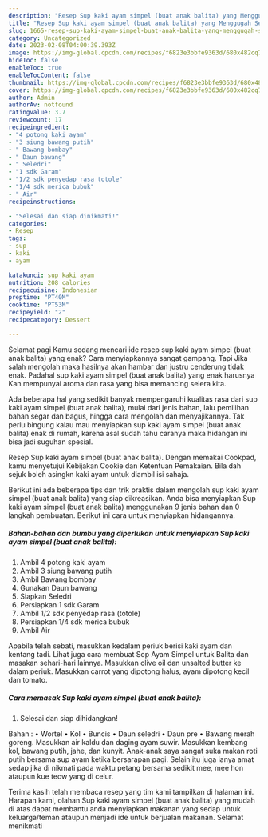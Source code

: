 ```yaml
---
description: "Resep Sup kaki ayam simpel (buat anak balita) yang Menggugah Selera, Buat Buka Puasa Bisa Manjain Lidah"
title: "Resep Sup kaki ayam simpel (buat anak balita) yang Menggugah Selera, Buat Buka Puasa Bisa Manjain Lidah"
slug: 1665-resep-sup-kaki-ayam-simpel-buat-anak-balita-yang-menggugah-selera-buat-buka-puasa-bisa-manjain-lidah
category: Uncategorized
date: 2023-02-08T04:00:39.393Z
image: https://img-global.cpcdn.com/recipes/f6823e3bbfe9363d/680x482cq70/sup-kaki-ayam-simpel-buat-anak-balita-foto-resep-utama.jpg
hideToc: false
enableToc: true
enableTocContent: false
thumbnail: https://img-global.cpcdn.com/recipes/f6823e3bbfe9363d/680x482cq70/sup-kaki-ayam-simpel-buat-anak-balita-foto-resep-utama.jpg
cover: https://img-global.cpcdn.com/recipes/f6823e3bbfe9363d/680x482cq70/sup-kaki-ayam-simpel-buat-anak-balita-foto-resep-utama.jpg
author: Admin
authorAv: notfound
ratingvalue: 3.7
reviewcount: 17
recipeingredient:
- "4 potong kaki ayam"
- "3 siung bawang putih"
- " Bawang bombay"
- " Daun bawang"
- " Seledri"
- "1 sdk Garam"
- "1/2 sdk penyedap rasa totole"
- "1/4 sdk merica bubuk"
- " Air"
recipeinstructions:

- "Selesai dan siap dinikmati!"
categories:
- Resep
tags:
- sup
- kaki
- ayam

katakunci: sup kaki ayam 
nutrition: 208 calories
recipecuisine: Indonesian
preptime: "PT40M"
cooktime: "PT53M"
recipeyield: "2"
recipecategory: Dessert

---
```



Selamat pagi Kamu sedang mencari ide resep sup kaki ayam simpel (buat anak balita) yang enak? Cara menyiapkannya sangat gampang. Tapi Jika salah mengolah maka hasilnya akan hambar dan justru cenderung tidak enak. Padahal sup kaki ayam simpel (buat anak balita) yang enak harusnya Kan mempunyai aroma dan rasa yang bisa memancing selera kita.


Ada beberapa hal yang sedikit banyak mempengaruhi kualitas rasa dari sup kaki ayam simpel (buat anak balita), mulai dari jenis bahan, lalu pemilihan bahan segar dan bagus, hingga cara mengolah dan menyajikannya. Tak perlu bingung kalau mau menyiapkan sup kaki ayam simpel (buat anak balita) enak di rumah, karena asal sudah tahu caranya maka hidangan ini bisa jadi suguhan spesial.

Resep Sup kaki ayam simpel (buat anak balita). Dengan memakai Cookpad, kamu menyetujui Kebijakan Cookie dan Ketentuan Pemakaian. Bila dah sejuk boleh asingkn kaki ayam untuk diambil isi sahaja.


Berikut ini ada beberapa tips dan trik praktis dalam mengolah sup kaki ayam simpel (buat anak balita) yang siap dikreasikan. Anda bisa menyiapkan Sup kaki ayam simpel (buat anak balita) menggunakan 9 jenis bahan dan 0 langkah pembuatan. Berikut ini cara untuk menyiapkan hidangannya.

<!--inarticleads1-->

##### Bahan-bahan dan bumbu yang diperlukan untuk menyiapkan Sup kaki ayam simpel (buat anak balita):

1. Ambil 4 potong kaki ayam
1. Ambil 3 siung bawang putih
1. Ambil  Bawang bombay
1. Gunakan  Daun bawang
1. Siapkan  Seledri
1. Persiapkan 1 sdk Garam
1. Ambil 1/2 sdk penyedap rasa (totole)
1. Persiapkan 1/4 sdk merica bubuk
1. Ambil  Air


Apabila telah sebati, masukkan kedalam periuk berisi kaki ayam dan kentang tadi. Lihat juga cara membuat Sop Ayam Simpel untuk Balita dan masakan sehari-hari lainnya. Masukkan olive oil dan unsalted butter ke dalam periuk. Masukkan carrot yang dipotong halus, ayam dipotong kecil dan tomato. 

<!--inarticleads2-->

##### Cara memasak Sup kaki ayam simpel (buat anak balita):


1. Selesai dan siap dihidangkan!

Bahan : • Wortel • Kol • Buncis • Daun seledri • Daun pre • Bawang merah goreng. Masukkan air kaldu dan daging ayam suwir. Masukkan kembang kol, bawang putih, jahe, dan kunyit. Anak-anak saya sangat suka makan roti putih bersama sup ayam ketika bersarapan pagi. Selain itu juga ianya amat sedap jika di nikmati pada waktu petang bersama sedikit mee, mee hon ataupun kue teow yang di celur. 

Terima kasih telah membaca resep yang tim kami tampilkan di halaman ini. Harapan kami, olahan Sup kaki ayam simpel (buat anak balita) yang mudah di atas dapat membantu anda menyiapkan makanan yang sedap untuk keluarga/teman ataupun menjadi ide untuk berjualan makanan. Selamat menikmati
